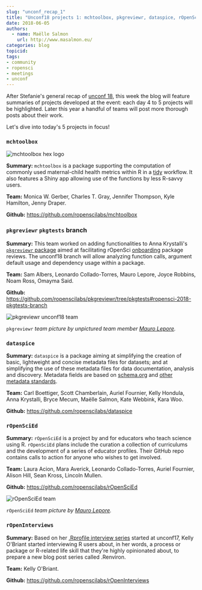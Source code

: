 ```yaml
---
slug: "unconf_recap_1"
title: "Unconf18 projects 1: mchtoolbox, pkgreviewr, dataspice, rOpenSciEd, rOpenInterviews"
date: 2018-06-05
authors:
  - name: Maëlle Salmon
    url: http://www.masalmon.eu/
categories: blog
topicid: 
tags:
- community
- ropensci
- meetings
- unconf
---
```


After Stefanie's general recap of [unconf 18](https://ropensci.org/blog/blog/2018/05/28/unconf2018), this week the blog will feature summaries of projects developed at the event: each day 4 to 5 projects will be highlighted. Later this year a handful of teams will post more thorough posts about their work. 

Let's dive into today's 5 projects in focus!


### `mchtoolbox`

![mchtoolbox hex logo](/img/blog-images/2018-05-29-unconf18_recap_1/mchtoolbox.png)

**Summary:** `mchtoolbox` is a package supporting the computation of commonly used maternal-child health metrics within R in a [tidy](https://www.tidyverse.org/) workflow. It also features a Shiny app allowing use of the functions by less R-savvy users.

**Team:** Monica W. Gerber, Charles T. Gray, Jennifer Thompson, Kyle Hamilton, Jenny Draper.

**Github:** https://github.com/ropenscilabs/mchtoolbox


### `pkgreviewr` `pkgtests` branch

**Summary:** This team worked on adding functionalities to Anna Krystalli's [`pkgreviewr` package](https://github.com/ropenscilabs/pkgreviewr) aimed at facilitating rOpenSci [onboarding](https://github.com/ropensci/onboarding) package reviews. The unconf18 branch will allow analyzing function calls, argument default usage and dependency usage within a package.

**Team:** Sam Albers, Leonardo Collado-Torres, Mauro Lepore, Joyce Robbins, Noam Ross, Omayma Said.

**Github:** https://github.com/ropenscilabs/pkgreviewr/tree/pkgtests#ropensci-2018-pkgtests-branch

![pkgreviewr unconf18 team](/img/blog-images/2018-05-29-unconf18_recap_1/pkgreviewr.jpg)

`pkgreviewr` *team picture by unpictured team member [Mauro Lepore](https://twitter.com/mauro_lepore).*

### `dataspice`

**Summary:**  `dataspice` is a package aiming at simplifying the creation of basic, lightweight and concise metadata files for datasets; and at simplifying the use of these metadata files for data documentation, analysis and discovery. Metadata fields are based on [schema.org](http://schema.org/Dataset) and [other metadata standards](https://github.com/ropenscilabs/dataspice#resources). 

**Team:** Carl Boettiger, Scott Chamberlain, Auriel Fournier, Kelly Hondula, Anna Krystalli, Bryce Mecum, Maëlle Salmon, Kate Webbink, Kara Woo.

**Github:** https://github.com/ropenscilabs/dataspice


### `rOpenSciEd`
**Summary:** `rOpenSciEd` is a project by and for educators who teach science using R. `rOpenSciEd` plans include the curation a collection of curriculums and the development of a series of educator profiles. Their GitHub repo contains calls to action for anyone who wishes to get involved.

**Team:** Laura Acion, Mara Averick, Leonardo Collado-Torres, Auriel Fournier, Alison Hill, Sean Kross, Lincoln Mullen.

**Github:** https://github.com/ropenscilabs/rOpenSciEd

![rOpenSciEd team](/img/blog-images/2018-05-29-unconf18_recap_1/ropenscied.jpg)

`rOpenSciEd` *team picture by [Mauro Lepore](https://twitter.com/mauro_lepore).*

### `rOpenInterviews`
**Summary:** Based on her [.Rprofile interview series](https://ropensci.org/tags/rprofile/) started at unconf17, Kelly O'Briant started interviewing R users about, in her words, a process or package or R-related life skill that they're highly opinionated about, to prepare a new blog post series called .Renviron.

**Team:** Kelly O'Briant.

**Github:** https://github.com/ropenscilabs/rOpenInterviews
